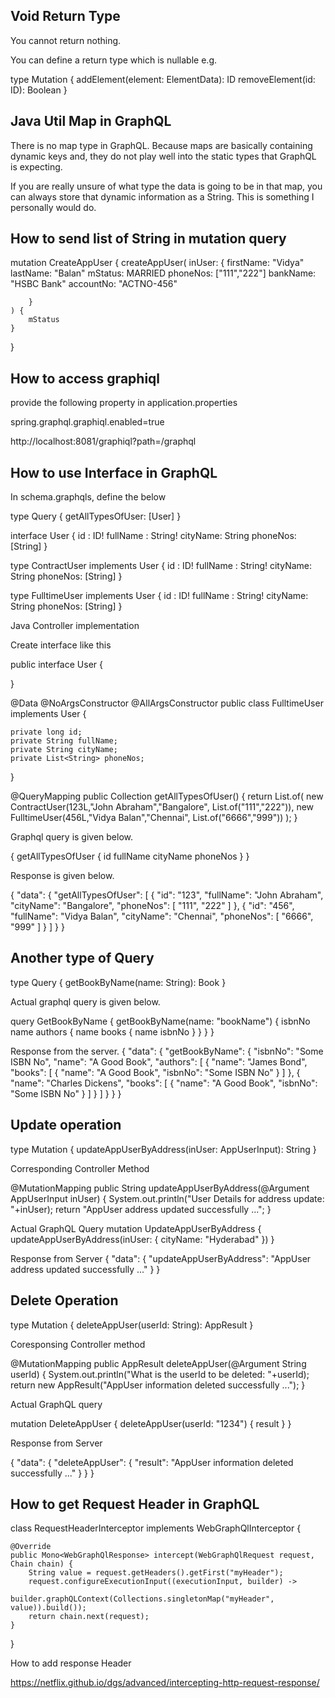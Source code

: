 Void Return Type
---------
You cannot return nothing.

You can define a return type which is nullable e.g.

type Mutation {
  addElement(element: ElementData): ID
  removeElement(id: ID): Boolean
}

Java Util Map in GraphQL
-------------------
There is no map type in GraphQL. Because maps are basically containing dynamic keys and, they do not play well into the static types that GraphQL is expecting.

If you are really unsure of what type the data is going to be in that map, you can always store that dynamic information as a String. This is something I personally would do.


How to send list of String in mutation query
-----------------
mutation CreateAppUser {
    createAppUser(
        inUser: {
            firstName: "Vidya"
            lastName: "Balan"
            mStatus: MARRIED
            phoneNos: ["111","222"]
            bankName: "HSBC Bank"
            accountNo: "ACTNO-456"
            
        }
    ) {
        mStatus
    }
}


How to access graphiql
-----------
provide the following property in application.properties

spring.graphql.graphiql.enabled=true

http://localhost:8081/graphiql?path=/graphql


How to use Interface in GraphQL
-----------
In schema.graphqls, define the below

type Query {
	getAllTypesOfUser: [User]
}

interface User {
    id : ID!
    fullName : String!
    cityName: String
    phoneNos: [String]
}

type ContractUser implements User  {
    id : ID!
    fullName : String!
    cityName: String
    phoneNos: [String]
}

type FulltimeUser implements User  {
    id : ID!
    fullName : String!
    cityName: String
    phoneNos: [String]
}

Java Controller implementation

Create interface like this

public interface User {

}


@Data @NoArgsConstructor @AllArgsConstructor
public class FulltimeUser implements User {

	private long id;
    private String fullName;
    private String cityName;
    private List<String> phoneNos;
}


@QueryMapping
	public Collection<User> getAllTypesOfUser() {
		return List.of(
				new ContractUser(123L,"John Abraham","Bangalore", List.of("111","222")),
				new FulltimeUser(456L,"Vidya Balan","Chennai", List.of("6666","999"))
				);
	}
	

Graphql query is given below.

{
  getAllTypesOfUser {
    id
    fullName
    cityName
    phoneNos
  }
}


Response is given below.

{
  "data": {
    "getAllTypesOfUser": [
      {
        "id": "123",
        "fullName": "John Abraham",
        "cityName": "Bangalore",
        "phoneNos": [
          "111",
          "222"
        ]
      },
      {
        "id": "456",
        "fullName": "Vidya Balan",
        "cityName": "Chennai",
        "phoneNos": [
          "6666",
          "999"
        ]
      }
    ]
  }
}


Another type of Query
-----------
type Query {
	getBookByName(name: String): Book
}

Actual graphql query is given below.

query GetBookByName {
    getBookByName(name: "bookName") {
        isbnNo
        name
        authors {
            name
            books {
                name
                isbnNo
            }
        }
    }
}

Response from the server.
{
    "data": {
        "getBookByName": {
            "isbnNo": "Some ISBN No",
            "name": "A Good Book",
            "authors": [
                {
                    "name": "James Bond",
                    "books": [
                        {
                            "name": "A Good Book",
                            "isbnNo": "Some ISBN No"
                        }
                    ]
                },
                {
                    "name": "Charles Dickens",
                    "books": [
                        {
                            "name": "A Good Book",
                            "isbnNo": "Some ISBN No"
                        }
                    ]
                }
            ]
        }
    }
}

Update operation
---------
type Mutation {
	updateAppUserByAddress(inUser: AppUserInput): String
}

Corresponding Controller Method

@MutationMapping
	public String updateAppUserByAddress(@Argument AppUserInput inUser) {
		System.out.println("User Details for address update: "+inUser);
		return "AppUser address updated successfully ...";
	}
	
Actual GraphQL Query
mutation UpdateAppUserByAddress {
    updateAppUserByAddress(inUser: { cityName: "Hyderabad" })
}

Response from Server
{
    "data": {
        "updateAppUserByAddress": "AppUser address updated successfully ..."
    }
}

Delete Operation
------
type Mutation {
	deleteAppUser(userId: String): AppResult
}

Coresponsing Controller method

@MutationMapping
	public AppResult deleteAppUser(@Argument String userId) {
		System.out.println("What is the userId to be deleted: "+userId);
		return new AppResult("AppUser information deleted successfully ...");
	}

Actual GraphQL query

mutation DeleteAppUser {
    deleteAppUser(userId: "1234") {
        result
    }
}

Response from Server

{
    "data": {
        "deleteAppUser": {
            "result": "AppUser information deleted successfully ..."
        }
    }
}	


How to get Request Header in GraphQL
-------------
class RequestHeaderInterceptor implements WebGraphQlInterceptor { 

    @Override
    public Mono<WebGraphQlResponse> intercept(WebGraphQlRequest request, Chain chain) {
        String value = request.getHeaders().getFirst("myHeader");
        request.configureExecutionInput((executionInput, builder) ->
                builder.graphQLContext(Collections.singletonMap("myHeader", value)).build());
        return chain.next(request);
    }
}

How to add response Header

https://netflix.github.io/dgs/advanced/intercepting-http-request-response/